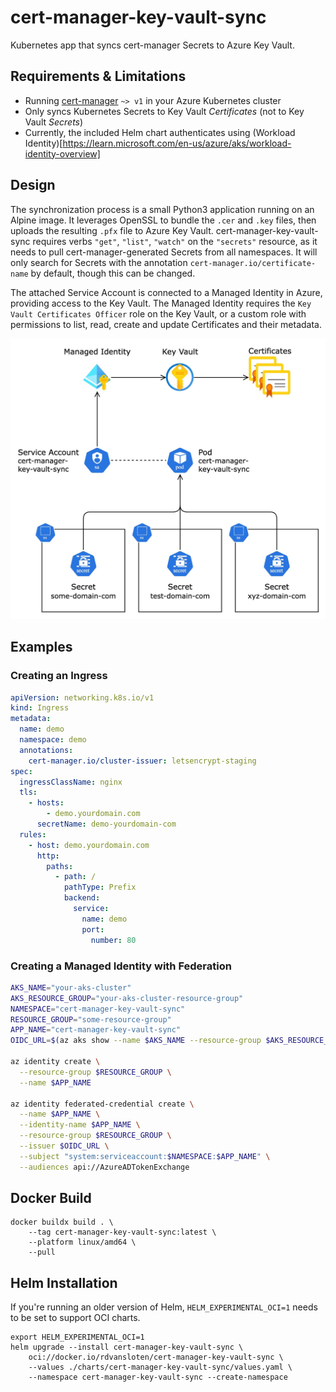 # cert-manager-key-vault-sync
Kubernetes app that syncs cert-manager Secrets to Azure Key Vault.

## Requirements & Limitations
- Running [cert-manager](https://cert-manager.io) `~> v1` in your Azure Kubernetes cluster
- Only syncs Kubernetes Secrets to Key Vault *Certificates* (not to Key Vault *Secrets*)
- Currently, the included Helm chart authenticates using (Workload Identity)[https://learn.microsoft.com/en-us/azure/aks/workload-identity-overview]

## Design
The synchronization process is a small Python3 application running on an Alpine image. It leverages OpenSSL to bundle the `.cer` and `.key` files, then uploads the resulting `.pfx` file to Azure Key Vault. cert-manager-key-vault-sync requires verbs `"get"`, `"list"`, `"watch"` on the `"secrets"` resource, as it needs to pull cert-manager-generated Secrets from all namespaces. It will only search for Secrets with the annotation `cert-manager.io/certificate-name` by default, though this can be changed.

The attached Service Account is connected to a Managed Identity in Azure, providing access to the Key Vault. The Managed Identity requires the `Key Vault Certificates Officer` role on the Key Vault, or a custom role with permissions to list, read, create and update Certificates and their metadata.
  
![A diagram of the synchronization](./attachments/cert-sync.jpg)

## Examples

### Creating an Ingress
```yaml
apiVersion: networking.k8s.io/v1
kind: Ingress
metadata:
  name: demo
  namespace: demo
  annotations:
    cert-manager.io/cluster-issuer: letsencrypt-staging
spec:
  ingressClassName: nginx
  tls:
    - hosts:
        - demo.yourdomain.com
      secretName: demo-yourdomain-com
  rules:
    - host: demo.yourdomain.com
      http:
        paths:
          - path: /
            pathType: Prefix
            backend:
              service:
                name: demo
                port:
                  number: 80
```

### Creating a Managed Identity with Federation
```sh
AKS_NAME="your-aks-cluster"
AKS_RESOURCE_GROUP="your-aks-cluster-resource-group"
NAMESPACE="cert-manager-key-vault-sync"
RESOURCE_GROUP="some-resource-group"
APP_NAME="cert-manager-key-vault-sync"
OIDC_URL=$(az aks show --name $AKS_NAME --resource-group $AKS_RESOURCE_GROUP --query "oidcIssuerProfile.issuerUrl" -o tsv)

az identity create \
  --resource-group $RESOURCE_GROUP \
  --name $APP_NAME

az identity federated-credential create \
  --name $APP_NAME \
  --identity-name $APP_NAME \
  --resource-group $RESOURCE_GROUP \
  --issuer $OIDC_URL \
  --subject "system:serviceaccount:$NAMESPACE:$APP_NAME" \
  --audiences api://AzureADTokenExchange
```

## Docker Build
```
docker buildx build . \
    --tag cert-manager-key-vault-sync:latest \
    --platform linux/amd64 \
    --pull
```

## Helm Installation
If you're running an older version of Helm, `HELM_EXPERIMENTAL_OCI=1` needs to be set to support OCI charts.

```
export HELM_EXPERIMENTAL_OCI=1
helm upgrade --install cert-manager-key-vault-sync \
    oci://docker.io/rdvansloten/cert-manager-key-vault-sync \
    --values ./charts/cert-manager-key-vault-sync/values.yaml \
    --namespace cert-manager-key-vault-sync --create-namespace
```